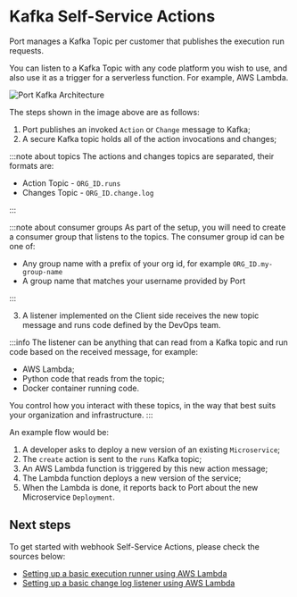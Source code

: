 # Kafka Self-Service Actions

Port manages a Kafka Topic per customer that publishes the execution run requests.

You can listen to a Kafka Topic with any code platform you wish to use, and also use it as a trigger for a serverless function. For example, AWS Lambda.

![Port Kafka Architecture](/img/self-service-actions/portKafkaArchitecture.jpg)

The steps shown in the image above are as follows:

1. Port publishes an invoked `Action` or `Change` message to Kafka;
2. A secure Kafka topic holds all of the action invocations and changes;

:::note about topics
The actions and changes topics are separated, their formats are:

- Action Topic - `ORG_ID.runs`
- Changes Topic - `ORG_ID.change.log`

:::

:::note about consumer groups
As part of the setup, you will need to create a consumer group that listens to the topics. The consumer group id can be one of:

- Any group name with a prefix of your org id, for example `ORG_ID.my-group-name`
- A group name that matches your username provided by Port

:::

3. A listener implemented on the Client side receives the new topic message and runs code defined by the DevOps team.

:::info
The listener can be anything that can read from a Kafka topic and run code based on the received message, for example:

- AWS Lambda;
- Python code that reads from the topic;
- Docker container running code.

You control how you interact with these topics, in the way that best suits your organization and infrastructure.
:::

An example flow would be:

1. A developer asks to deploy a new version of an existing `Microservice`;
2. The `create` action is sent to the `runs` Kafka topic;
3. An AWS Lambda function is triggered by this new action message;
4. The Lambda function deploys a new version of the service;
5. When the Lambda is done, it reports back to Port about the new Microservice `Deployment`.

## Next steps

To get started with webhook Self-Service Actions, please check the sources below:

- [Setting up a basic execution runner using AWS Lambda](./examples/execution-basic-runner-using-aws-lambda.md)
- [Setting up a basic change log listener using AWS Lambda](./examples/changelog-basic-change-listener-using-aws-lambda.md)
